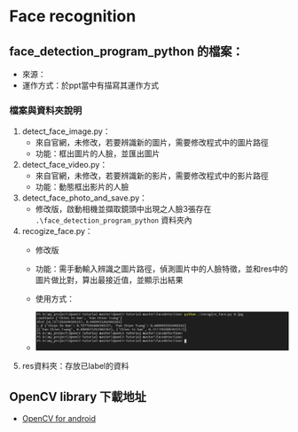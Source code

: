 
# Face recognition

## face_detection_program_python 的檔案：

-   來源：
-   運作方式：於ppt當中有描寫其運作方式

### 檔案與資料夾說明

1.  detect_face_image.py：
    -   來自官網，未修改，若要辨識新的圖片，需要修改程式中的圖片路徑
    -   功能：框出圖片的人臉，並匯出圖片
2.  detect_face_video.py：
    -   來自官網，未修改，若要辨識新的影片，需要修改程式中的影片路徑
    -   功能：動態框出影片的人臉
3.  detect_face_photo_and_save.py：
    -   修改版，啟動相機並擷取鏡頭中出現之人臉3張存在  `.\face_detection_program_python` 資料夾內
4.  recogize_face.py：
    -   修改版
    -   功能：需手動輸入辨識之圖片路徑，偵測圖片中的人臉特徵，並和res中的圖片做比對，算出最接近值，並顯示出結果
    -   使用方式：

    -   ![picture alt](dlib/recognition/recognize_face.PNG)
5.  res資料夾：存放已label的資料

## OpenCV library 下載地址
 - [OpenCV for android](https://sourceforge.net/projects/opencvlibrary/files/3.4.11/opencv-3.4.11-android-sdk.zip/download)
